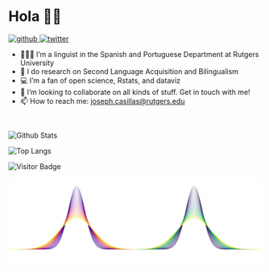 Hola 👋🏽
=======

<a href="https://github.com/jvcasillas">
<img src="https://img.shields.io/github/followers/jvcasillas.svg?label=Github&style=social" alt="github">
</a>

<a href="https://twitter.com/jvcasill">
<img src="https://img.shields.io/twitter/follow/jvcasill?label=Twitter&style=social" alt="twitter">
</a>

<!--
<p align="center">
<img src="https://raw.githubusercontent.com/jvcasillas/jvcasillas/master/three_trees_white_viridis.png" alt="Generative aRt using the flametree package by Danielle Navarro" align="center" width="550px" height="175px">
</p>
-->

-   🧑🏽‍🔬 I’m a linguist in the Spanish and Portuguese Department at
    Rutgers University
-   🔬 I do research on Second Language Acquisition and Bilingualism
-   💻 I’m a fan of open science, Rstats, and dataviz
-   👯 I’m looking to collaborate on all kinds of stuff. Get in touch
    with me!
-   📫 How to reach me:
    <a href="mailto:joseph.casillas@rutgers.edu" class="email">joseph.casillas@rutgers.edu</a>

</br>

<p align="center">

![Github Stats](https://github-readme-stats.vercel.app/api?username=jvcasillas&count_private=true&show_icons=true&include_all_commits=true)  

![Top Langs](https://github-readme-stats.vercel.app/api/top-langs/?username=jvcasillas&hide=TeX&layout=compact)  

![Visitor Badge](https://visitor-badge.laobi.icu/badge?page_id=jvcasillas.visitor-badge)

<img src="https://raw.githubusercontent.com/jvcasillas/jvcasillas/master/two_guassians_white.png" alt="Some gaussians" align="center" width="550px" height="175px">
</p>
